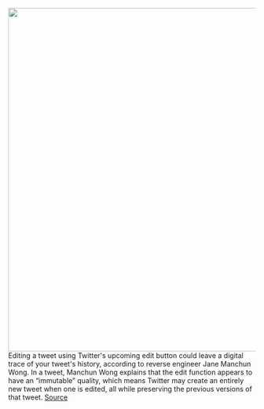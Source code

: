 <img src='https://cdn.vox-cdn.com/thumbor/tcbQWPjjlsS409ko_-MfSdQ8cnA=/0x0:2040x1360/1200x800/filters:focal(857x517:1183x843)/cdn.vox-cdn.com/uploads/chorus_image/image/70757466/acastro_180827_1777_0002.0.jpg' width='700px' /><br/>
Editing a tweet using Twitter's upcoming edit button could leave a digital trace of your tweet's history, according to reverse engineer Jane Manchun Wong. In a tweet, Manchun Wong explains that the edit function appears to have an “immutable” quality, which means Twitter may create an entirely new tweet when one is edited, all while preserving the previous versions of that tweet.
<a href='https://www.theverge.com/2022/4/16/23028111/twitter-upcoming-edit-button-tweet-history'> Source <a/>